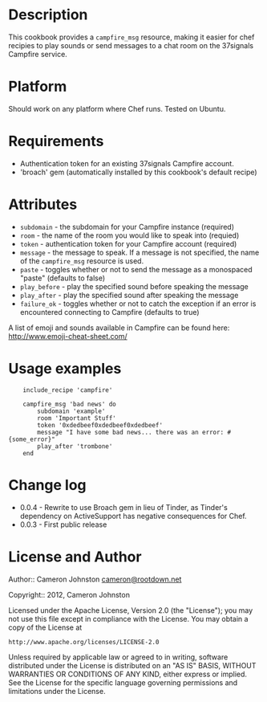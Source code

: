 Description
===========

This cookbook provides a `campfire_msg` resource, making it easier for chef recipies to play sounds or send messages to a chat room on the 37signals Campfire service.

Platform
========

Should work on any platform where Chef runs. Tested on Ubuntu.

Requirements
============

* Authentication token for an existing 37signals Campfire account.
* 'broach' gem (automatically installed by this cookbook's default recipe)

Attributes
==========
* `subdomain` - the subdomain for your Campfire instance (required)
* `room` - the name of the room you would like to speak into (requied)
* `token` - authentication token for your Campfire account (required)
* `message` - the message to speak. If a message is not specified, the name of the `campfire_msg` resource is used.
* `paste` - toggles whether or not to send the message as a monospaced "paste" (defaults to false)
* `play_before` - play the specified sound before speaking the message
* `play_after` - play the specified sound after speaking the message
* `failure_ok` - toggles whether or not to catch the exception if an error is encountered connecting to Campfire (defaults to true)

A list of emoji and sounds available in Campfire can be found here: http://www.emoji-cheat-sheet.com/ 

Usage examples
==============

        include_recipe 'campfire'
        
        campfire_msg 'bad news' do
            subdomain 'example'
            room 'Important Stuff'
            token '0xdedbeef0xdedbeef0xdedbeef'
            message "I have some bad news... there was an error: #{some_error}"
            play_after 'trombone'
        end

Change log
==========
* 0.0.4 - Rewrite to use Broach gem in lieu of Tinder, as Tinder's dependency on ActiveSupport has negative consequences for Chef.
* 0.0.3 - First public release

License and Author
==================

Author:: Cameron Johnston <cameron@rootdown.net>

Copyright:: 2012, Cameron Johnston

Licensed under the Apache License, Version 2.0 (the "License");
you may not use this file except in compliance with the License.
You may obtain a copy of the License at

    http://www.apache.org/licenses/LICENSE-2.0

Unless required by applicable law or agreed to in writing, software
distributed under the License is distributed on an "AS IS" BASIS,
WITHOUT WARRANTIES OR CONDITIONS OF ANY KIND, either express or implied.
See the License for the specific language governing permissions and
limitations under the License.
